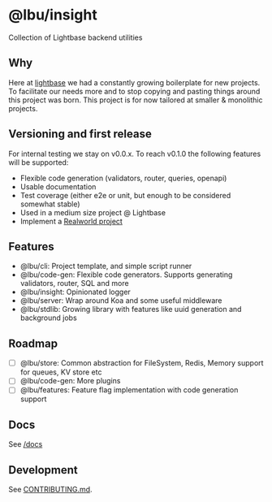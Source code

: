 # @lbu/insight

Collection of Lightbase backend utilities

## Why

Here at [lightbase](https://lightbase.nl) we had a constantly growing
boilerplate for new projects. To facilitate our needs more and to stop copying
and pasting things around this project was born. This project is for now
tailored at smaller & monolithic projects.

## Versioning and first release

For internal testing we stay on v0.0.x. To reach v0.1.0 the following features
will be supported:

- Flexible code generation (validators, router, queries, openapi)
- Usable documentation
- Test coverage (either e2e or unit, but enough to be considered somewhat
  stable)
- Used in a medium size project @ Lightbase
- Implement a [Realworld project](https://github.com/gothinkster/realworld)

## Features

- @lbu/cli: Project template, and simple script runner
- @lbu/code-gen: Flexible code generators. Supports generating validators,
  router, SQL and more
- @lbu/insight: Opinionated logger
- @lbu/server: Wrap around Koa and some useful middleware
- @lbu/stdlib: Growing library with features like uuid generation and background
  jobs

## Roadmap

- [ ] @lbu/store: Common abstraction for FileSystem, Redis, Memory support for
      queues, KV store etc
- [ ] @lbu/code-gen: More plugins
- [ ] @lbu/features: Feature flag implementation with code generation support

## Docs

See [/docs](/docs/README.md)

## Development

See [CONTRIBUTING.md](/CONTRIBUTING.md).
